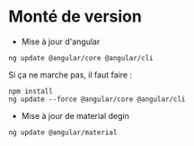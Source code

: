 # Monté de version

* Mise à jour d'angular
```shell
ng update @angular/core @angular/cli
```
Si ça ne marche pas, il faut faire :
```shell
npm install
ng update --force @angular/core @angular/cli
```

* Mise à jour de material degin
```shell
ng update @angular/material
```
